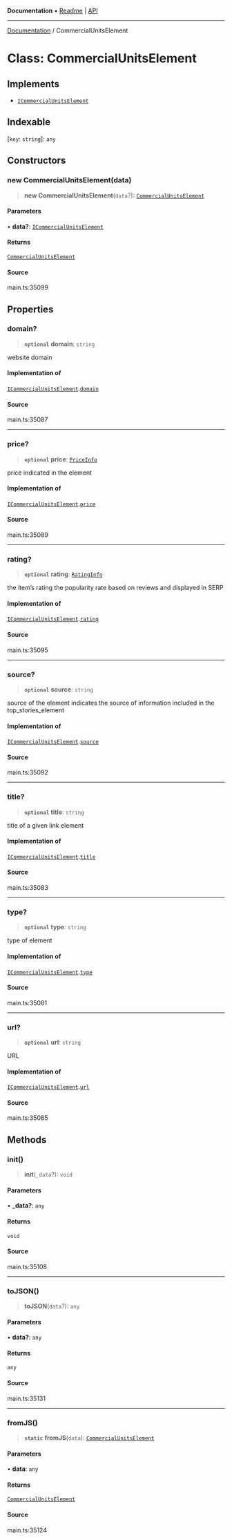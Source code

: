 **Documentation** • [Readme](../README.md) \| [API](../globals.md)

***

[Documentation](../README.md) / CommercialUnitsElement

# Class: CommercialUnitsElement

## Implements

- [`ICommercialUnitsElement`](../interfaces/ICommercialUnitsElement.md)

## Indexable

 \[`key`: `string`\]: `any`

## Constructors

### new CommercialUnitsElement(data)

> **new CommercialUnitsElement**(`data`?): [`CommercialUnitsElement`](CommercialUnitsElement.md)

#### Parameters

• **data?**: [`ICommercialUnitsElement`](../interfaces/ICommercialUnitsElement.md)

#### Returns

[`CommercialUnitsElement`](CommercialUnitsElement.md)

#### Source

main.ts:35099

## Properties

### domain?

> **`optional`** **domain**: `string`

website domain

#### Implementation of

[`ICommercialUnitsElement`](../interfaces/ICommercialUnitsElement.md).[`domain`](../interfaces/ICommercialUnitsElement.md#domain)

#### Source

main.ts:35087

***

### price?

> **`optional`** **price**: [`PriceInfo`](PriceInfo.md)

price indicated in the element

#### Implementation of

[`ICommercialUnitsElement`](../interfaces/ICommercialUnitsElement.md).[`price`](../interfaces/ICommercialUnitsElement.md#price)

#### Source

main.ts:35089

***

### rating?

> **`optional`** **rating**: [`RatingInfo`](RatingInfo.md)

the item’s rating 
the popularity rate based on reviews and displayed in SERP

#### Implementation of

[`ICommercialUnitsElement`](../interfaces/ICommercialUnitsElement.md).[`rating`](../interfaces/ICommercialUnitsElement.md#rating)

#### Source

main.ts:35095

***

### source?

> **`optional`** **source**: `string`

source of the element
indicates the source of information included in the top_stories_element

#### Implementation of

[`ICommercialUnitsElement`](../interfaces/ICommercialUnitsElement.md).[`source`](../interfaces/ICommercialUnitsElement.md#source)

#### Source

main.ts:35092

***

### title?

> **`optional`** **title**: `string`

title of a given link element

#### Implementation of

[`ICommercialUnitsElement`](../interfaces/ICommercialUnitsElement.md).[`title`](../interfaces/ICommercialUnitsElement.md#title)

#### Source

main.ts:35083

***

### type?

> **`optional`** **type**: `string`

type of element

#### Implementation of

[`ICommercialUnitsElement`](../interfaces/ICommercialUnitsElement.md).[`type`](../interfaces/ICommercialUnitsElement.md#type)

#### Source

main.ts:35081

***

### url?

> **`optional`** **url**: `string`

URL

#### Implementation of

[`ICommercialUnitsElement`](../interfaces/ICommercialUnitsElement.md).[`url`](../interfaces/ICommercialUnitsElement.md#url)

#### Source

main.ts:35085

## Methods

### init()

> **init**(`_data`?): `void`

#### Parameters

• **\_data?**: `any`

#### Returns

`void`

#### Source

main.ts:35108

***

### toJSON()

> **toJSON**(`data`?): `any`

#### Parameters

• **data?**: `any`

#### Returns

`any`

#### Source

main.ts:35131

***

### fromJS()

> **`static`** **fromJS**(`data`): [`CommercialUnitsElement`](CommercialUnitsElement.md)

#### Parameters

• **data**: `any`

#### Returns

[`CommercialUnitsElement`](CommercialUnitsElement.md)

#### Source

main.ts:35124
